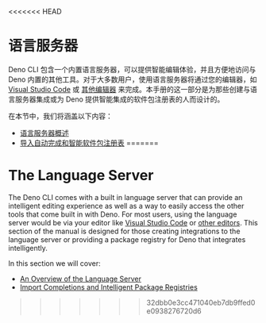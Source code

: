 <<<<<<< HEAD
# 语言服务器

Deno CLI 包含一个内置语言服务器，可以提供智能编辑体验，并且方便地访问与 Deno
内置的其他工具。对于大多数用户，使用语言服务器将通过您的编辑器，如
[Visual Studio Code](../references/vscode_deno.md) 或
[其他编辑器](../getting_started/setup_your_environment.md)
来完成。本手册的这一部分是为那些创建与语言服务器集成或为 Deno
提供智能集成的软件包注册表的人而设计的。

在本节中，我们将涵盖以下内容：

- [语言服务器概述](./language_server/overview.md)
- [导入自动完成和智能软件包注册表](./language_server/imports.md)
=======
# The Language Server

The Deno CLI comes with a built in language server that can provide an
intelligent editing experience as well as a way to easily access the other tools
that come built in with Deno. For most users, using the language server would be
via your editor like [Visual Studio Code](../references/vscode_deno.md) or
[other editors](../getting_started/setup_your_environment.md). This section of
the manual is designed for those creating integrations to the language server or
providing a package registry for Deno that integrates intelligently.

In this section we will cover:

- [An Overview of the Language Server](./language_server/overview.md)
- [Import Completions and Intelligent Package Registries](./language_server/imports.md)
>>>>>>> 32dbb0e3cc471040eb7db9ffed0e0938276720d6
